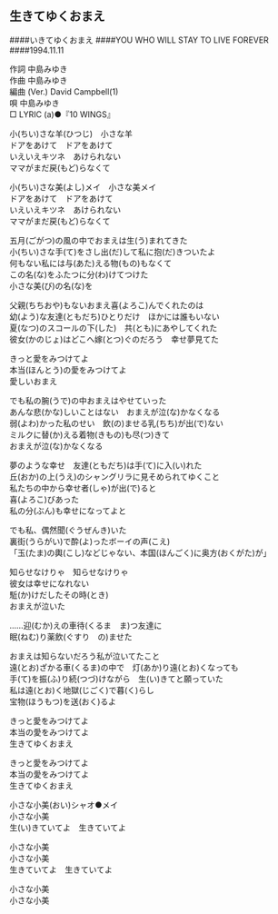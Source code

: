 ## 生きてゆくおまえ
####いきてゆくおまえ
####YOU WHO WILL STAY TO LIVE FOREVER
####1994.11.11


作詞     中島みゆき　　　　　   
作曲      中島みゆき  　　　   
編曲 (Ver.)   David Campbell(1)　　　　    
唄     中島みゆき      
□ LYRIC (a)●『10 WINGS』

小(ちい)さな羊(ひつじ)　小さな羊   
ドアをあけて　ドアをあけて   
いえいえキツネ　あけられない   
ママがまだ戻(もど)らなくて   
   
小(ちい)さな美(よし)メイ　小さな美メイ   
ドアをあけて　ドアをあけて   
いえいえキツネ　あけられない   
ママがまだ戻(もど)らなくて   
   
五月(ごがつ)の風の中でおまえは生(う)まれてきた   
小(ちい)さな手(て)をさし出(だ)して私に抱(だ)きついたよ   
何もない私には与(あた)える物(もの)もなくて   
この名(な)をふたつに分(わ)けてつけた   
小さな美(び)の名(な)を   
   
父親(ちちおや)もないおまえ喜(よろこ)んでくれたのは   
幼(よう)な友達(ともだち)ひとりだけ　ほかには誰もいない   
夏(なつ)のスコールの下(した)　共(とも)にあやしてくれた   
彼女(かのじょ)はどこへ嫁(とつ)ぐのだろう　幸せ夢見てた   
   
きっと愛をみつけてよ   
本当(ほんとう)の愛をみつけてよ   
愛しいおまえ   
   
でも私の腕(うで)の中おまえはやせていった   
あんな悲(かな)しいことはない　おまえが泣(な)かなくなる   
弱(よわ)かった私のせい　飲(の)ませる乳(ちち)が出(で)ない   
ミルクに替(か)える着物(きもの)も尽(つ)きて   
おまえが泣(な)かなくなる   
   
夢のような幸せ　友達(ともだち)は手(て)に入(い)れた   
丘(おか)の上(うえ)のシャングリラに見そめられてゆくこと   
私たちの中から幸せ者(しゃ)が出(で)ると   
喜(よろこ)びあった   
私の分(ぶん)も幸せになってよと   
   
でも私、偶然聞(ぐうぜんき)いた   
裏街(うらがい)で酔(よ)ったボーイの声(こえ)   
「玉(たま)の輿(こし)などじゃない、本国(ほんごく)に奥方(おくがた)が」   
   
知らせなけりゃ　知らせなけりゃ   
彼女は幸せになれない   
駈(か)けだしたその時(とき)   
おまえが泣いた   
   
……迎(むか)えの車待(くるま　ま)つ友達に   
眠(ねむ)り薬飲(ぐすり　の)ませた   
   
おまえは知らないだろう私が泣いてたこと   
遠(とお)ざかる車(くるま)の中で　灯(あか)り遠(とお)くなっても   
手(て)を振(ふ)り続(つづ)けながら　生(い)きてと願っていた   
私は遠(とお)く地獄(じごく)で暮(く)らし   
宝物(ほうもつ)を送(おく)るよ   
   
きっと愛をみつけてよ   
本当の愛をみつけてよ   
生きてゆくおまえ   
   
きっと愛をみつけてよ   
本当の愛をみつけてよ   
生きてゆくおまえ   
   
小さな小美(おい)シャオ●メイ   
小さな小美   
生(い)きていてよ　生きていてよ   
   
小さな小美   
小さな小美   
生きていてよ　生きていてよ   
   
小さな小美   
小さな小美   